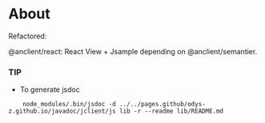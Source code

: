 # About

Refactored:

@anclient/react: React View + Jsample depending on @anclient/semantier.

### TIP

- To generate jsdoc
~~~
    node_modules/.bin/jsdoc -d ../../pages.github/odys-z.github.io/javadoc/jclient/js lib -r --readme lib/README.md
~~~
